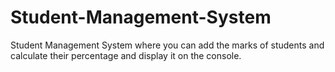 # Student-Management-System
Student Management System where you can add the marks of students and calculate their percentage and display it on the console.
